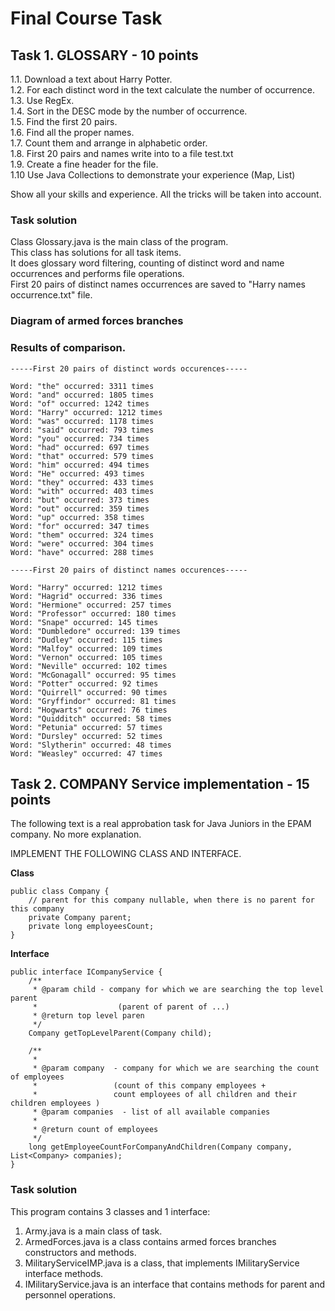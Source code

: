 # Final Course Task

## Task 1. GLOSSARY - 10 points

1.1. Download a text about Harry Potter.\
1.2. For each distinct word in the text calculate the number of occurrence.\
1.3. Use RegEx.\
1.4. Sort in the DESC mode by the number of occurrence.\
1.5. Find  the first 20 pairs.\
1.6. Find all the proper names.\
1.7.  Count them and arrange in alphabetic order.\
1.8.   First 20 pairs and names write into to a file test.txt\
1.9.  Create a fine header for the file.\
1.10  Use Java  Collections to demonstrate your experience (Map, List)

Show all your skills and experience.  All the tricks will be taken into account.

### Task solution
Class Glossary.java is the main class of the program.\
This class has solutions for all task items.\
It does glossary word filtering, counting of distinct word and name occurrences and performs file operations.\
First 20 pairs of distinct names occurrences are saved to "Harry names occurrence.txt" file.

### Diagram of armed forces branches


### Results of comparison.
```
-----First 20 pairs of distinct words occurences-----

Word: "the" occurred: 3311 times
Word: "and" occurred: 1805 times
Word: "of" occurred: 1242 times
Word: "Harry" occurred: 1212 times
Word: "was" occurred: 1178 times
Word: "said" occurred: 793 times
Word: "you" occurred: 734 times
Word: "had" occurred: 697 times
Word: "that" occurred: 579 times
Word: "him" occurred: 494 times
Word: "He" occurred: 493 times
Word: "they" occurred: 433 times
Word: "with" occurred: 403 times
Word: "but" occurred: 373 times
Word: "out" occurred: 359 times
Word: "up" occurred: 358 times
Word: "for" occurred: 347 times
Word: "them" occurred: 324 times
Word: "were" occurred: 304 times
Word: "have" occurred: 288 times

-----First 20 pairs of distinct names occurences-----

Word: "Harry" occurred: 1212 times
Word: "Hagrid" occurred: 336 times
Word: "Hermione" occurred: 257 times
Word: "Professor" occurred: 180 times
Word: "Snape" occurred: 145 times
Word: "Dumbledore" occurred: 139 times
Word: "Dudley" occurred: 115 times
Word: "Malfoy" occurred: 109 times
Word: "Vernon" occurred: 105 times
Word: "Neville" occurred: 102 times
Word: "McGonagall" occurred: 95 times
Word: "Potter" occurred: 92 times
Word: "Quirrell" occurred: 90 times
Word: "Gryffindor" occurred: 81 times
Word: "Hogwarts" occurred: 76 times
Word: "Quidditch" occurred: 58 times
Word: "Petunia" occurred: 57 times
Word: "Dursley" occurred: 52 times
Word: "Slytherin" occurred: 48 times
Word: "Weasley" occurred: 47 times
```

## Task 2. COMPANY Service implementation - 15 points

The following text is a real  approbation task for Java Juniors in the EPAM company. No more explanation.

IMPLEMENT THE FOLLOWING CLASS AND INTERFACE.

<b>Class</b>
```
public class Company {
    // parent for this company nullable, when there is no parent for this company
    private Company parent;
    private long employeesCount;
}
```

<b>Interface</b>
```
public interface ICompanyService {
    /**
     * @param child - company for which we are searching the top level parent
     *                  (parent of parent of ...)
     * @return top level paren
     */
    Company getTopLevelParent(Company child);

    /**
     *
     * @param company  - company for which we are searching the count of employees
     *                 (count of this company employees +
     *                 count employees of all children and their children employees )
     * @param companies  - list of all available companies
     *
     * @return count of employees
     */
    long getEmployeeCountForCompanyAndChildren(Company company, List<Company> companies);
}

```

### Task solution
This program contains 3 classes and 1 interface:
1. Army.java is a main class of task.
2. ArmedForces.java is a class contains armed forces branches constructors and methods.
3. MilitaryServiceIMP.java is a class, that implements IMilitaryService interface methods.
4. IMilitaryService.java is an interface that contains methods for parent and personnel operations.
